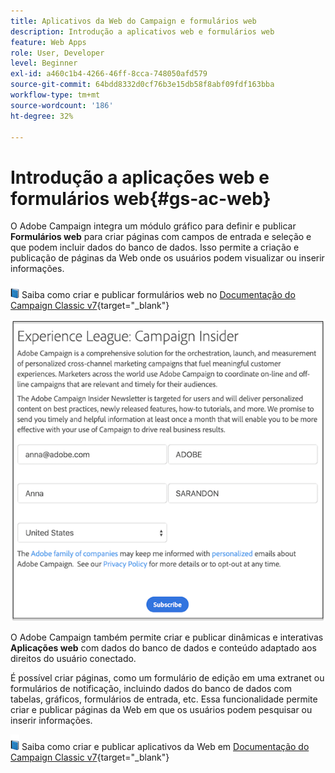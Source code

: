 ```yaml
---
title: Aplicativos da Web do Campaign e formulários web
description: Introdução a aplicativos web e formulários web
feature: Web Apps
role: User, Developer
level: Beginner
exl-id: a460c1b4-4266-46ff-8cca-748050afd579
source-git-commit: 64bdd8332d0cf76b3e15db58f8abf09fdf163bba
workflow-type: tm+mt
source-wordcount: '186'
ht-degree: 32%

---
```


# Introdução a aplicações web e formulários web{#gs-ac-web}

O Adobe Campaign integra um módulo gráfico para definir e publicar **Formulários web** para criar páginas com campos de entrada e seleção e que podem incluir dados do banco de dados. Isso permite a criação e publicação de páginas da Web onde os usuários podem visualizar ou inserir informações.

![](../assets/do-not-localize/book.png) Saiba como criar e publicar formulários web no [Documentação do Campaign Classic v7](https://experienceleague.adobe.com/docs/campaign-classic/using/designing-content/web-forms/about-web-forms.html?lang=en#designing-content){target="_blank"}

![](assets/sample.png)

O Adobe Campaign também permite criar e publicar dinâmicas e interativas **Aplicações web** com dados do banco de dados e conteúdo adaptado aos direitos do usuário conectado.

É possível criar páginas, como um formulário de edição em uma extranet ou formulários de notificação, incluindo dados do banco de dados com tabelas, gráficos, formulários de entrada, etc. Essa funcionalidade permite criar e publicar páginas da Web em que os usuários podem pesquisar ou inserir informações.

![](../assets/do-not-localize/book.png) Saiba como criar e publicar aplicativos da Web em [Documentação do Campaign Classic v7](https://experienceleague.adobe.com/docs/campaign-classic/using/designing-content/web-applications/about-web-applications.html?lang=en#designing-content){target="_blank"}
